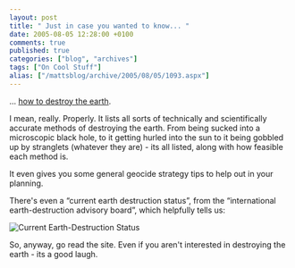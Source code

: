```yaml
---
layout: post
title: " Just in case you wanted to know... "
date: 2005-08-05 12:28:00 +0100
comments: true
published: true
categories: ["blog", "archives"]
tags: ["On Cool Stuff"]
alias: ["/mattsblog/archive/2005/08/05/1093.aspx"]
---
```

<!-- more -->

<P>... <A href="http://ned.ucam.org/~sdh31/misc/destroy.html">how to destroy the earth</A>.</P>
 <P>I mean, really. Properly. It lists all&nbsp;sorts of technically and scientifically accurate methods of destroying the earth. From being sucked into a microscopic black hole, to it getting hurled into the sun to it being gobbled up by stranglets (whatever they are) - its all listed, along with how feasible each method is.</P>
 <P>It even gives you some general geocide strategy tips to help out in your planning.</P>
 <P>There's even a &#8220;current earth destruction status&#8221;, from the &#8220;international earth-destruction advisory board&#8221;, which helpfully tells us:</P>
 <P><IMG alt="Current Earth-Destruction Status" src="http://ned.ucam.org/~sdh31/misc/geocide/current.png"> </P>
 <P>So, anyway, go read the site. Even if you aren't interested in destroying the earth - its a good laugh.</P>
